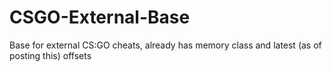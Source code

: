 # CSGO-External-Base
Base for external CS:GO cheats, already has memory class and latest (as of posting this) offsets
